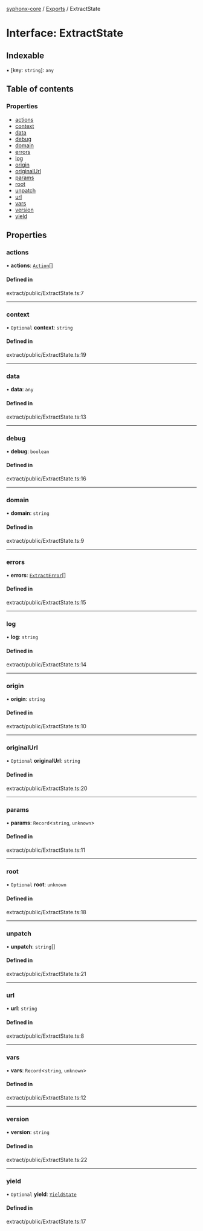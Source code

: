 [syphonx-core](../README.md) / [Exports](../modules.md) / ExtractState

# Interface: ExtractState

## Indexable

▪ [key: `string`]: `any`

## Table of contents

### Properties

- [actions](ExtractState.md#actions)
- [context](ExtractState.md#context)
- [data](ExtractState.md#data)
- [debug](ExtractState.md#debug)
- [domain](ExtractState.md#domain)
- [errors](ExtractState.md#errors)
- [log](ExtractState.md#log)
- [origin](ExtractState.md#origin)
- [originalUrl](ExtractState.md#originalurl)
- [params](ExtractState.md#params)
- [root](ExtractState.md#root)
- [unpatch](ExtractState.md#unpatch)
- [url](ExtractState.md#url)
- [vars](ExtractState.md#vars)
- [version](ExtractState.md#version)
- [yield](ExtractState.md#yield)

## Properties

### actions

• **actions**: [`Action`](../modules.md#action)[]

#### Defined in

extract/public/ExtractState.ts:7

___

### context

• `Optional` **context**: `string`

#### Defined in

extract/public/ExtractState.ts:19

___

### data

• **data**: `any`

#### Defined in

extract/public/ExtractState.ts:13

___

### debug

• **debug**: `boolean`

#### Defined in

extract/public/ExtractState.ts:16

___

### domain

• **domain**: `string`

#### Defined in

extract/public/ExtractState.ts:9

___

### errors

• **errors**: [`ExtractError`](ExtractError.md)[]

#### Defined in

extract/public/ExtractState.ts:15

___

### log

• **log**: `string`

#### Defined in

extract/public/ExtractState.ts:14

___

### origin

• **origin**: `string`

#### Defined in

extract/public/ExtractState.ts:10

___

### originalUrl

• `Optional` **originalUrl**: `string`

#### Defined in

extract/public/ExtractState.ts:20

___

### params

• **params**: `Record`<`string`, `unknown`\>

#### Defined in

extract/public/ExtractState.ts:11

___

### root

• `Optional` **root**: `unknown`

#### Defined in

extract/public/ExtractState.ts:18

___

### unpatch

• **unpatch**: `string`[]

#### Defined in

extract/public/ExtractState.ts:21

___

### url

• **url**: `string`

#### Defined in

extract/public/ExtractState.ts:8

___

### vars

• **vars**: `Record`<`string`, `unknown`\>

#### Defined in

extract/public/ExtractState.ts:12

___

### version

• **version**: `string`

#### Defined in

extract/public/ExtractState.ts:22

___

### yield

• `Optional` **yield**: [`YieldState`](YieldState.md)

#### Defined in

extract/public/ExtractState.ts:17
